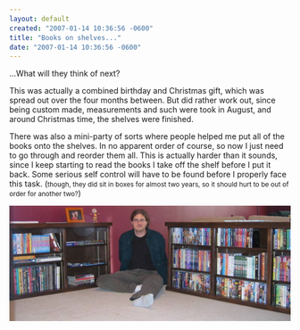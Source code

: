 ```yaml
---
layout: default
created: "2007-01-14 10:36:56 -0600"
title: "Books on shelves..."
date: "2007-01-14 10:36:56 -0600"
---
```



...What will they think of next?

This was actually a combined birthday and Christmas gift, which was spread out over the four months between.  But did rather work out, since being custom made, measurements and such were took in August, and around Christmas time, the shelves were finished.

There was also a mini-party of sorts where people helped me put all of the books onto the shelves.  In no apparent order of course, so now I just need to go through and reorder them all.  This is actually harder than it sounds, since I keep starting to read the books I take off the shelf before I put it back.  Some serious self control will have to be found before I properly face this task.  (<small>though, they did sit in boxes for almost two years, so it should hurt to be out of order for another two?</small>)

<img src="/images/me_and_new_shelves.jpg" />


